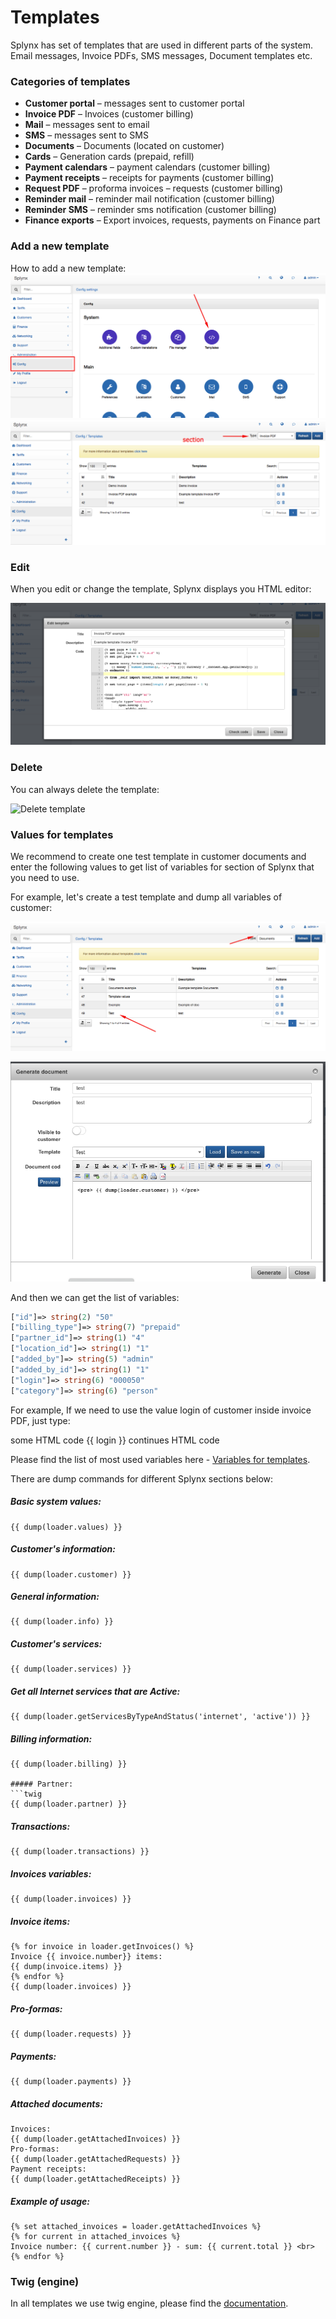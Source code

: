 Templates
=========

Splynx has set of templates that are used in different parts of the system. Email messages, Invoice PDFs, SMS messages, Document templates etc.

### Categories of templates

* **Customer portal** – messages sent to customer portal
* **Invoice PDF** – Invoices (customer billing)
* **Mail** – messages sent to email
* **SMS** – messages sent to SMS
* **Documents** – Documents (located on customer)
* **Cards** – Generation cards (prepaid, refill)
* **Payment calendars** – payment calendars (customer billing)
* **Payment receipts** – receipts for payments (customer billing)
* **Request PDF** – proforma invoices – requests (customer billing)
* **Reminder mail** – reminder mail notification (customer billing)
* **Reminder SMS** – reminder sms notification (customer billing)
* **Finance exports** – Export invoices, requests, payments on Finance part


### Add a new template
How to add a new template:
![Settings](menu.png)
![Type of template](type.png)

### Edit
When you edit or change the template, Splynx displays you HTML editor:

![Edit template](edit.png)


### Delete
You can always delete the template:

![Delete template](delete.png)


### Values for templates

We recommend to create one test template in customer documents and enter the following values to get list of variables for section of Splynx that you need to use.

For example, let's create a test template and dump all variables of customer:

![](t1.png)

![Generate document](generate_doc.png)

And then we can get the list of variables:
```php
["id"]=> string(2) "50"
["billing_type"]=> string(7) "prepaid"
["partner_id"]=> string(1) "4"
["location_id"]=> string(1) "1"
["added_by"]=> string(5) "admin"
["added_by_id"]=> string(1) "1"
["login"]=> string(6) "000050"
["category"]=> string(6) "person"
```

For example, If we need to use the value login of customer inside invoice PDF, just type:

some HTML code {{ login }} continues HTML code

Please find the list of most used variables here - [Variables for templates](configuration/system/templates_variables/templates_variables.md).

There are dump commands for different Splynx sections below:


##### Basic system values:
```twig
{{ dump(loader.values) }}
```
##### Customer's information:
```twig
{{ dump(loader.customer) }}
```

##### General information:
```twig
{{ dump(loader.info) }}
```

##### Customer's services:
```twig
{{ dump(loader.services) }}
```

##### Get all Internet services that are Active:
```twig
{{ dump(loader.getServicesByTypeAndStatus('internet', 'active')) }}
```

##### Billing information:
  ```twig
{{ dump(loader.billing) }}

##### Partner:
```twig
{{ dump(loader.partner) }}
```

##### Transactions:
```twig
{{ dump(loader.transactions) }}
```

##### Invoices variables:
```twig
{{ dump(loader.invoices) }}
```

##### Invoice items:
```twig
{% for invoice in loader.getInvoices() %}
Invoice {{ invoice.number}} items:
{{ dump(invoice.items) }}
{% endfor %}
{{ dump(loader.invoices) }}
```

##### Pro-formas:
```twig
{{ dump(loader.requests) }}
```

##### Payments:
```twig
{{ dump(loader.payments) }}
```

##### Attached documents:
```twig
Invoices:
{{ dump(loader.getAttachedInvoices) }}
Pro-formas:
{{ dump(loader.getAttachedRequests) }}
Payment receipts:
{{ dump(loader.getAttachedReceipts) }}
```

##### Example of usage:
```twig
{% set attached_invoices = loader.getAttachedInvoices %}
{% for current in attached_invoices %}
Invoice number: {{ current.number }} - sum: {{ current.total }} <br>
{% endfor %}
```


### Twig (engine)

In all templates we use twig engine, please find the [documentation](http://twig.sensiolabs.org/doc/templates.html).
